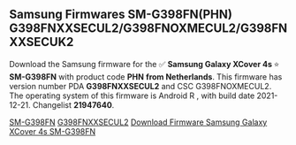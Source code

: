 <h2>Samsung Firmwares SM-G398FN(PHN) G398FNXXSECUL2/G398FNOXMECUL2/G398FNXXSECUK2</h2>
Download the Samsung firmware for the ✅ <strong>Samsung Galaxy XCover 4s </strong> ⭐ <strong>SM-G398FN</strong> with product code <strong>PHN</strong> <strong> from Netherlands</strong>. This firmware has version number PDA <strong>G398FNXXSECUL2</strong> and CSC G398FNOXMECUL2. The operating system of this firmware is Android R , with build date 2021-12-21. Changelist <strong>21947640</strong>.

[SM-G398FN](https://samfirm.shop/samsung/model/SM-G398FN)
[G398FNXXSECUL2](https://samfirm.shop/samsung/pda/G398FNXXSECUL2)
[Download Firmware Samsung Galaxy XCover 4s SM-G398FN](https://samfirm.shop/samsung/firmware/484511)
